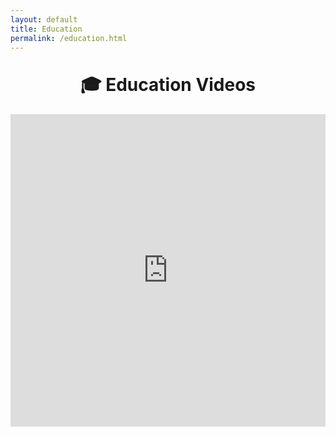 ```yaml
---
layout: default
title: Education
permalink: /education.html
---
```


<h1 style="text-align: center; margin-top: 2rem;">🎓 Education Videos</h1>

<div class="video-container">
  <iframe 
    width="100%" 
    height="500" 
    src="https://www.youtube.com/embed/videoseries?list=PLca7YZGvJBnX8Q_pfbBsePRChDufQQVE2" 
    frameborder="0" 
    allowfullscreen>
  </iframe>
</div>
